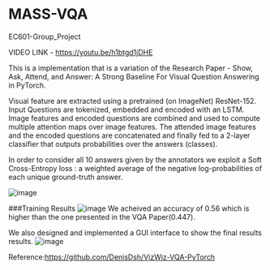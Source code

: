 # MASS-VQA
EC601-Group_Project

VIDEO LINK - https://youtu.be/h1btgd1jDHE

This is a implementation that is a variation of the Research Paper - Show, Ask, Attend, and Answer: A Strong Baseline For Visual Question Answering in PyTorch.

Visual feature are extracted using a pretrained (on ImageNet) ResNet-152. Input Questions are tokenized, embedded and encoded with an LSTM. Image features and encoded questions are combined and used to compute multiple attention maps over image features. The attended image features and the encoded questions are concatenated and finally fed to a 2-layer classifier that outputs probabilities over the answers (classes).

In order to consider all 10 answers given by the annotators we exploit a Soft Cross-Entropy loss : a weighted average of the negative log-probabilities of each unique ground-truth answer.

![image](https://user-images.githubusercontent.com/113374250/206721018-caebc9a8-96c4-44f8-a284-8f8726b3d345.png)

###Training Results
![image](https://user-images.githubusercontent.com/113374250/206721700-5ff9ba4c-5b09-4774-8bf9-198f9a7cb842.png)
We acheived an accuracy of 0.56 which is higher than the one presented in the VQA Paper(0.447).


We also designed and implemented a GUI interface to show the final results results.
![image](https://user-images.githubusercontent.com/113374250/206720901-013bcbc8-f3f2-4f9b-b805-6a2220ccbc8e.png)

Reference:https://github.com/DenisDsh/VizWiz-VQA-PyTorch
